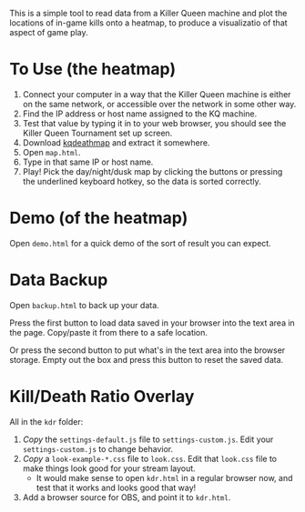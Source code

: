 This is a simple tool to read data from a Killer Queen machine and plot the
locations of in-game kills onto a heatmap, to produce a visualizatio of
that aspect of game play.

# To Use (the heatmap)

1. Connect your computer in a way that the Killer Queen machine is either
   on the same network, or accessible over the network in some other way.
2. Find the IP address or host name assigned to the KQ machine.
3. Test that value by typing it in to your web browser, you should
   see the Killer Queen Tournament set up screen.
4. Download [kqdeathmap](https://github.com/arantius/kqdeathmap/archive/master.zip)
   and extract it somewhere.
5. Open `map.html`.
6. Type in that same IP or host name.
7. Play!  Pick the day/night/dusk map by clicking the buttons or pressing
   the underlined keyboard hotkey, so the data is sorted correctly.

# Demo (of the heatmap)

Open `demo.html` for a quick demo of the sort of result you can expect.

# Data Backup

Open `backup.html` to back up your data.

Press the first button to load data saved in your browser into the text area
in the page.  Copy/paste it from there to a safe location.

Or press the second button to put what's in the text area into the browser
storage.  Empty out the box and press this button to reset the saved data.

# Kill/Death Ratio Overlay

All in the `kdr` folder:

1. *Copy* the `settings-default.js` file to `settings-custom.js`.
   Edit your `settings-custom.js` to change behavior.
2. *Copy* a `look-example-*.css` file to `look.css`.
   Edit that `look.css` file to make things look good for your stream layout.
   * It would make sense to open `kdr.html` in a regular browser now, and
     test that it works and looks good that way!
2. Add a browser source for OBS, and point it to `kdr.html`.
